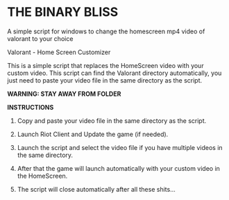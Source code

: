 # THE BINARY BLISS
A simple script for windows to change the homescreen mp4 video of valorant to your choice

Valorant - Home Screen Customizer

This is a simple script that replaces the HomeScreen video with your custom video. This script can find the Valorant directory automatically, you just need to paste your video file in the same directory as the script.

**WARNING: STAY AWAY FROM FOLDER**


**INSTRUCTIONS**
1. Copy and paste your video file in the same directory as the script.

2. Launch Riot Client and Update the game (if needed).

3. Launch the script and select the video file if you have multiple videos in the same directory.

4. After that the game will launch automatically with your custom video in the HomeScreen.

5. The script will close automatically after all these shits...